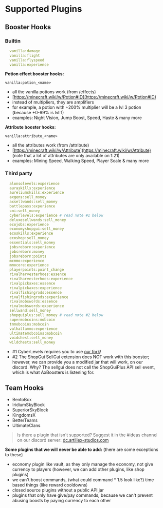 # Supported Plugins

## Booster Hooks

### Builtin
```yaml
  vanilla:damage
  vanilla:flight
  vanilla:flyspeed
  vanilla:experience
```

**Potion effect booster hooks:**

`vanilla:potion_<name>`
- all the vanilla potions work (from /effects)
- [https://minecraft.wiki/w/Potion#ID](https://minecraft.wiki/w/Potion#ID)
- instead of multipliers, they are amplifiers
- for example, a potion with +200% multiplier will be a lvl 3 potion (because +0-99% is lvl 1)
- examples: Night Vision, Jump Boost, Speed, Haste & many more

**Attribute booster hooks:**

`vanilla:attribute_<name>`
- all the attributes work (from /attribute)
- [https://minecraft.wiki/w/Attribute](https://minecraft.wiki/w/Attribute) (note that a lot of attributes are only available on 1.21)
- examples: Mining Speed, Walking Speed, Player Scale & many more

### Third party
```yaml
  alonsolevels:experience
  auraskills:experience
  aureliumskills:experience
  axgens:sell_money
  axsellwands:sell_money
  battlepass:experience
  cmi:sell_money
  cyberlevels:experience # read note #1 below
  deluxesellwands:sell_money
  ecojobs:experience
  economyshopgui:sell_money
  ecoskills:experience
  ecoshop:sell_money
  essentials:sell_money
  jobsreborn:experience
  jobsreborn:money
  jobsreborn:points
  mcmmo:experience
  mmocore:experience
  playerpoints:point_change
  rivalharvesterhoes:essence
  rivalharvesterhoes:experience
  rivalpickaxes:essence
  rivalpickaxes:experience
  rivalfishingrods:essence
  rivalfishingrods:experience
  rivalmobswords:essence
  rivalmobswords:experience
  sellwand:sell_money
  shopguiplus:sell_money # read note #2 below
  supermobcoins:mobcoin
  tmmobcoins:mobcoin
  valhallammo:experience
  ultimatemobcoins:mobcoin
  voidchest:sell_money
  wildchests:sell_money
```
* #1 CyberLevels requires you to use [our fork](https://github.com/BenceX100/CyberLevels-with-api/releases)!
* #2 The ShopGui SellGui extension does NOT work with this booster; however, we can provide you a modified jar that will work, on our discord. Why? The sellgui does not call the ShopGuiPlus API sell event, which is what AxBoosters is listening for.

## Team Hooks
* BentoBox
* IridiumSkyBlock
* SuperiorSkyBlock
* KingdomsX
* BetterTeams
* UltimateClans

> Is there a plugin that isn't supported? Suggest it in the #ideas channel on our discord server:
<font color="#1f67ff">[dc.artillex-studios.com](https://dc.artillex-studios.com/)</font>

**Some plugins that we will never be able to add:** (there are some exceptions to these)
- economy plugin like vault, as they only manage the economy, not give currency to players (however, we can add other plugins, like shop plugins)
- we can't boost commands, (what could command * 1.5 look like?) time based things (like reward cooldowns)
- closed source plugins without a public API jar
- plugins that only have give/pay commands, because we can't prevent abusing boosts by paying currency to each other
